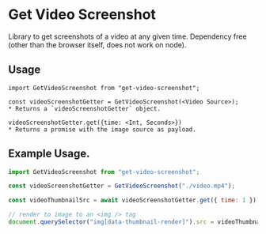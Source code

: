 # Get Video Screenshot

Library to get screenshots of a video at any given time.
Dependency free (other than the browser itself, does not work on node).

## Usage

```
import GetVideoScreenshot from "get-video-screenshot";

const videoScreenshotGetter = GetVideoScreenshot(<Video Source>);
* Returns a `videoScreenshotGetter` object.

videoScreenshotGetter.get({time: <Int, Seconds>})
* Returns a promise with the image source as payload.
```

## Example Usage.

```js
import GetVideoScreenshot from "get-video-screenshot";

const videoScreenshotGetter = GetVideoScreenshot("./video.mp4");

const videoThumbnailSrc = await videoScreenshotGetter.get({ time: 1 });

// render to image to an <img /> tag
document.querySelector("img[data-thumbnail-render]").src = videoThumbnailSrc;
```

